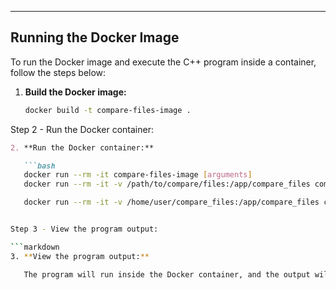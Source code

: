 ---

## Running the Docker Image

To run the Docker image and execute the C++ program inside a container, follow the steps below:

1. **Build the Docker image:**

   ```bash
   docker build -t compare-files-image .

Step 2 - Run the Docker container:

```markdown
2. **Run the Docker container:**

   ```bash
   docker run --rm -it compare-files-image [arguments]
   docker run --rm -it -v /path/to/compare/files:/app/compare_files compare-files-image [arguments]

   docker run --rm -it -v /home/user/compare_files:/app/compare_files compare-files-image file1.txt file2.txt


Step 3 - View the program output:

```markdown
3. **View the program output:**

   The program will run inside the Docker container, and the output will be displayed in the terminal or command prompt where you executed the `docker run` command. It will show whether the files are identical or different based on the comparison.
